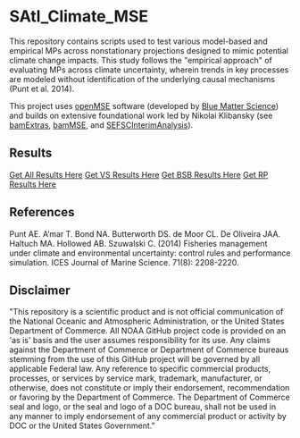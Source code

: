 # SAtl_Climate_MSE

This repository contains scripts used to test various model-based and empirical MPs across nonstationary projections designed to mimic potential climate change impacts. This study follows the "empirical approach" of evaluating MPs across climate uncertainty, wherein trends in key processes are modeled without identification of the underlying causal mechanisms (Punt et al. 2014). 

This project uses [openMSE](https://openmse.com/) software (developed by [Blue Matter Science](https://www.bluematterscience.com/)) and builds on extensive foundational work led by Nikolai Klibansky (see [bamExtras](https://github.com/nikolaifish/bamExtras), [bamMSE](https://github.com/nikolaifish/bamMSE), and [SEFSCInterimAnalysis](https://github.com/nikolaifish/SEFSCInterimAnalysis)).


## Results
[Get All Results Here](https://htmlpreview.github.io/?https://github.com/CassidyPeterson-NOAA/SAtl_Climate_MSE/blob/main/SAtl_ClimateMSE_Results.html)
[Get VS Results Here](https://htmlpreview.github.io/?https://github.com/CassidyPeterson-NOAA/SAtl_Climate_MSE/blob/main/VS_SAtl_Climate_MSE_Results.html)
[Get BSB Results Here](https://htmlpreview.github.io/?https://github.com/CassidyPeterson-NOAA/SAtl_Climate_MSE/blob/main/BSB_SAtl_Climate_MSE_Results.html)
[Get RP Results Here](https://htmlpreview.github.io/?https://github.com/CassidyPeterson-NOAA/SAtl_Climate_MSE/blob/main/RP_SAtl_Climate_MSE_Results.html)

## References
Punt AE. A’mar T. Bond NA. Butterworth DS. de Moor CL. De Oliveira JAA. Haltuch MA. Hollowed AB. Szuwalski C. (2014) Fisheries management under climate and environmental uncertainty: control rules and performance simulation. ICES Journal of Marine Science. 71(8): 2208-2220. 


## Disclaimer
"This repository is a scientific product and is not official communication of the National Oceanic and Atmospheric Administration, or the United States Department of Commerce. All NOAA GitHub project code is provided on an 'as is' basis and the user assumes responsibility for its use. Any claims against the Department of Commerce or Department of Commerce bureaus stemming from the use of this GitHub project will be governed by all applicable Federal law. Any reference to specific commercial products, processes, or services by service mark, trademark, manufacturer, or otherwise, does not constitute or imply their endorsement, recommendation or favoring by the Department of Commerce. The Department of Commerce seal and logo, or the seal and logo of a DOC bureau, shall not be used in any manner to imply endorsement of any commercial product or activity by DOC or the United States Government."
